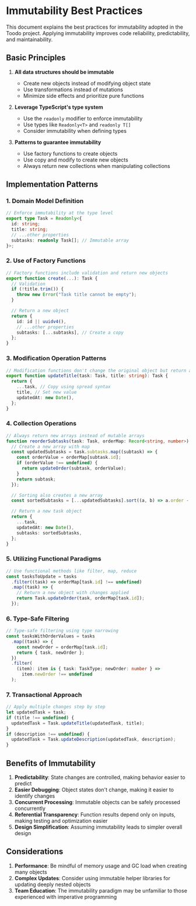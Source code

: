 # Immutability Best Practices

This document explains the best practices for immutability adopted in the Toodo project. Applying immutability improves code reliability, predictability, and maintainability.

## Basic Principles

1. **All data structures should be immutable**

   - Create new objects instead of modifying object state
   - Use transformations instead of mutations
   - Minimize side effects and prioritize pure functions

2. **Leverage TypeScript's type system**

   - Use the `readonly` modifier to enforce immutability
   - Use types like `Readonly<T>` and `readonly T[]`
   - Consider immutability when defining types

3. **Patterns to guarantee immutability**
   - Use factory functions to create objects
   - Use copy and modify to create new objects
   - Always return new collections when manipulating collections

## Implementation Patterns

### 1. Domain Model Definition

```typescript
// Enforce immutability at the type level
export type Task = Readonly<{
  id: string;
  title: string;
  // ...other properties
  subtasks: readonly Task[]; // Immutable array
}>;
```

### 2. Use of Factory Functions

```typescript
// Factory functions include validation and return new objects
export function create(...): Task {
  // Validation
  if (!title.trim()) {
    throw new Error("Task title cannot be empty");
  }

  // Return a new object
  return {
    id: id || uuidv4(),
    // ...other properties
    subtasks: [...subtasks], // Create a copy
  };
}
```

### 3. Modification Operation Patterns

```typescript
// Modification functions don't change the original object but return a new object
export function updateTitle(task: Task, title: string): Task {
  return {
    ...task, // Copy using spread syntax
    title, // Set new value
    updatedAt: new Date(),
  };
}
```

### 4. Collection Operations

```typescript
// Always return new arrays instead of mutable arrays
function reorderSubtasks(task: Task, orderMap: Record<string, number>): Task {
  // Create a new array with map
  const updatedSubtasks = task.subtasks.map((subtask) => {
    const orderValue = orderMap[subtask.id];
    if (orderValue !== undefined) {
      return updateOrder(subtask, orderValue);
    }
    return subtask;
  });

  // Sorting also creates a new array
  const sortedSubtasks = [...updatedSubtasks].sort((a, b) => a.order - b.order);

  // Return a new task object
  return {
    ...task,
    updatedAt: new Date(),
    subtasks: sortedSubtasks,
  };
}
```

### 5. Utilizing Functional Paradigms

```typescript
// Use functional methods like filter, map, reduce
const tasksToUpdate = tasks
  .filter((task) => orderMap[task.id] !== undefined)
  .map((task) => {
    // Return a new object with changes applied
    return Task.updateOrder(task, orderMap[task.id]);
  });
```

### 6. Type-Safe Filtering

```typescript
// Type-safe filtering using type narrowing
const tasksWithOrderValues = tasks
  .map((task) => {
    const newOrder = orderMap[task.id];
    return { task, newOrder };
  })
  .filter(
    (item): item is { task: TaskType; newOrder: number } =>
      item.newOrder !== undefined
  );
```

### 7. Transactional Approach

```typescript
// Apply multiple changes step by step
let updatedTask = task;
if (title !== undefined) {
  updatedTask = Task.updateTitle(updatedTask, title);
}
if (description !== undefined) {
  updatedTask = Task.updateDescription(updatedTask, description);
}
```

## Benefits of Immutability

1. **Predictability**: State changes are controlled, making behavior easier to predict
2. **Easier Debugging**: Object states don't change, making it easier to identify changes
3. **Concurrent Processing**: Immutable objects can be safely processed concurrently
4. **Referential Transparency**: Function results depend only on inputs, making testing and optimization easier
5. **Design Simplification**: Assuming immutability leads to simpler overall design

## Considerations

1. **Performance**: Be mindful of memory usage and GC load when creating many objects
2. **Complex Updates**: Consider using immutable helper libraries for updating deeply nested objects
3. **Team Education**: The immutability paradigm may be unfamiliar to those experienced with imperative programming
